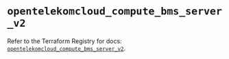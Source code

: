 # `opentelekomcloud_compute_bms_server_v2`

Refer to the Terraform Registry for docs: [`opentelekomcloud_compute_bms_server_v2`](https://registry.terraform.io/providers/opentelekomcloud/opentelekomcloud/1.36.30/docs/resources/compute_bms_server_v2).
